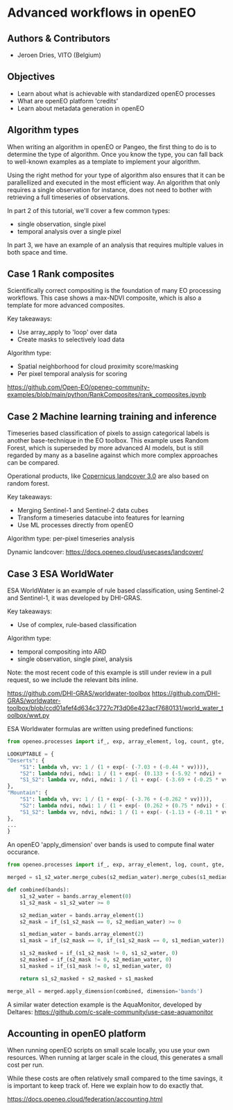 # Advanced workflows in openEO

## Authors & Contributors

- Jeroen Dries, VITO (Belgium)

## Objectives

- Learn about what is achievable with standardized openEO processes
- What are openEO platform 'credits'
- Learn about metadata generation in openEO

## Algorithm types

When writing an algorithm in openEO or Pangeo, the first thing to do is to determine the type of algorithm.
Once you know the type, you can fall back to well-known examples as a template to implement your algorithm.

Using the right method for your type of algorithm also ensures that it can be parallellized and executed 
in the most efficient way. An algorithm that only requires a single observation for instance, does not need
to bother with retrieving a full timeseries of observations.

In part 2 of this tutorial, we'll cover a few common types:
- single observation, single pixel
- temporal analysis over a single pixel

In part 3, we have an example of an analysis that requires multiple values in both space and time.


## Case 1 Rank composites 

Scientifically correct compositing is the foundation of many EO processing workflows.
This case shows a max-NDVI composite, which is also a template for more advanced composites.

Key takeaways:
- Use array_apply to 'loop' over data
- Create masks to selectively load data

Algorithm type: 
- Spatial neighborhood for cloud proximity score/masking
- Per pixel temporal analysis for scoring

https://github.com/Open-EO/openeo-community-examples/blob/main/python/RankComposites/rank_composites.ipynb

## Case 2 Machine learning training and inference

Timeseries based classification of pixels to assign categorical labels is another base-technique in the EO 
toolbox. This example uses Random Forest, which is superseded by more advanced AI models, but is still 
regarded by many as a baseline against which more complex approaches can be compared.

Operational products, like [Copernicus landcover 3.0](https://land.copernicus.eu/global/products/lc) are
also based on random forest.

Key takeaways:
- Merging Sentinel-1 and Sentinel-2 data cubes
- Transform a timeseries datacube into features for learning
- Use ML processes directly from openEO

Algorithm type: per-pixel timeseries analysis

Dynamic landcover: https://docs.openeo.cloud/usecases/landcover/

## Case 3 ESA WorldWater

ESA WorldWater is an example of rule based classification, using Sentinel-2 and Sentinel-1, it was developed
by DHI-GRAS.

Key takeaways:
- Use of complex, rule-based classification

Algorithm type: 

- temporal compositing into ARD
- single observation, single pixel, analysis

Note: the most recent code of this example is still under review in a pull request, so we include the relevant bits inline. 

https://github.com/DHI-GRAS/worldwater-toolbox
https://github.com/DHI-GRAS/worldwater-toolbox/blob/ccd01afef4d634c3727c7f3d06e423acf7680131/world_water_toolbox/wwt.py

ESA Worldwater formulas are written using predefined functions:

```python
from openeo.processes import if_, exp, array_element, log, count, gte, eq, sum

LOOKUPTABLE = {
"Deserts": {
    "S1": lambda vh, vv: 1 / (1 + exp(- (-7.03 + (-0.44 * vv)))),
    "S2": lambda ndvi, ndwi: 1 / (1 + exp(- (0.133 + (-5.92 * ndvi) + (14.82 * ndwi)))),
    "S1_S2": lambda vv, ndvi, ndwi: 1 / (1 + exp(- (-3.69 + (-0.25 * vv) + (0.47 * ndvi) + (15.3 * ndwi)))),
},
"Mountain": {
    "S1": lambda vh, vv: 1 / (1 + exp(- (-3.76 + (-0.262 * vv)))),
    "S2": lambda ndvi, ndwi: 1 / (1 + exp(- (0.262 + (0.75 * ndvi) + (12.65 * ndwi)))),
    "S1_S2": lambda vv, ndvi, ndwi: 1 / (1 + exp(- (-1.13 + (-0.11 * vv) + (3.03 * ndvi) + (13.21 * ndwi)))),
},
...
}

```


An openEO 'apply_dimension' over bands is used to compute final water occurance.

```python
from openeo.processes import if_, exp, array_element, log, count, gte, eq, sum

merged = s1_s2_water.merge_cubes(s2_median_water).merge_cubes(s1_median_water)

def combined(bands):
    s1_s2_water = bands.array_element(0)
    s1_s2_mask = s1_s2_water >= 0

    s2_median_water = bands.array_element(1)
    s2_mask = if_(s1_s2_mask == 0, s2_median_water) >= 0

    s1_median_water = bands.array_element(2)
    s1_mask = if_(s2_mask == 0, if_(s1_s2_mask == 0, s1_median_water)) >= 0

    s1_s2_masked = if_(s1_s2_mask != 0, s1_s2_water, 0)
    s2_masked = if_(s2_mask != 0, s2_median_water, 0)
    s1_masked = if_(s1_mask != 0, s1_median_water, 0)

    return s1_s2_masked + s2_masked + s1_masked

merge_all = merged.apply_dimension(combined, dimension='bands')

```

A similar water detection example is the AquaMonitor, developed by Deltares:
https://github.com/c-scale-community/use-case-aquamonitor

## Accounting in openEO platform

When running openEO scripts on small scale locally, you use your own resources. When running at larger
scale in the cloud, this generates a small cost per run. 

While these costs are often relatively small compared to the time savings, it is important to keep track of.
Here we explain how to do exactly that.

https://docs.openeo.cloud/federation/accounting.html

